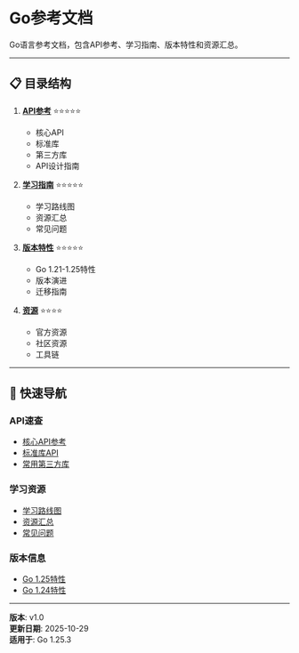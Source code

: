 ﻿# Go参考文档

Go语言参考文档，包含API参考、学习指南、版本特性和资源汇总。

---

## 📋 目录结构

1. **[API参考](./api/README.md)** ⭐⭐⭐⭐⭐
   - 核心API
   - 标准库
   - 第三方库
   - API设计指南

2. **[学习指南](./guides/README.md)** ⭐⭐⭐⭐⭐
   - 学习路线图
   - 资源汇总
   - 常见问题

3. **[版本特性](./versions/README.md)** ⭐⭐⭐⭐⭐
   - Go 1.21-1.25特性
   - 版本演进
   - 迁移指南

4. **[资源](./resources/README.md)** ⭐⭐⭐⭐
   - 官方资源
   - 社区资源
   - 工具链

---

## 🎯 快速导航

### API速查
- [核心API参考](./api/01-核心API参考.md)
- [标准库API](./api/02-标准库API.md)
- [常用第三方库](./api/03-常用第三方库.md)

### 学习资源
- [学习路线图](./guides/01-学习路线图.md)
- [资源汇总](./guides/02-资源汇总.md)
- [常见问题](./guides/03-常见问题.md)

### 版本信息
- [Go 1.25特性](./versions/05-Go-1.25特性/README.md)
- [Go 1.24特性](./versions/04-Go-1.24特性/README.md)

---

**版本**: v1.0  
**更新日期**: 2025-10-29  
**适用于**: Go 1.25.3

